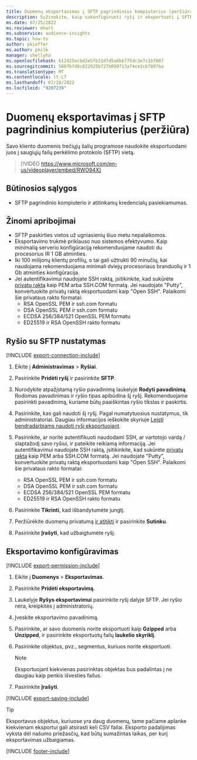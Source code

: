 ```yaml
---
title: Duomenų eksportavimas į SFTP pagrindinius kompiuterius (peržiūra) (yra vaizdo įrašas)
description: Sužinokite, kaip sukonfigūruoti ryšį ir eksportuoti į SFTP vietą.
ms.date: 07/25/2022
ms.reviewer: mhart
ms.subservice: audience-insights
ms.topic: how-to
author: pkieffer
ms.author: philk
manager: shellyha
ms.openlocfilehash: b12d25ecbd2e5fb31d7d5a6bb775dc3e7c1bf007
ms.sourcegitcommit: 5807b7d8c822925b727b099713a74ce2cb7897ba
ms.translationtype: MT
ms.contentlocale: lt-LT
ms.lasthandoff: 07/28/2022
ms.locfileid: "9207239"
---
```

# <a name="export-data-to-sftp-hosts-preview"></a>Duomenų eksportavimas į SFTP pagrindinius kompiuterius (peržiūra)

Savo kliento duomenis trečiųjų šalių programose naudokite eksportuodami juos į saugiųjų failų perkėlimo protokolo (SFTP) vietą.

> [!VIDEO https://www.microsoft.com/en-us/videoplayer/embed/RWO94X]

## <a name="prerequisites"></a>Būtinosios sąlygos

- SFTP pagrindinio kompiuterio ir atitinkamų kredencialų pasiekiamumas.

## <a name="known-limitations"></a>Žinomi apribojimai

- SFTP paskirties vietos už ugniasienių šiuo metu nepalaikomos.
- Eksportavimo trukmė priklauso nuo sistemos efektyvumo. Kaip minimalią serverio konfigūraciją rekomenduojame naudoti du procesorius IR 1 GB atminties.
- Iki 100 milijonų klientų profilių, o tai gali užtrukti 90 minučių, kai naudojama rekomenduojama minimali dviejų procesoriaus branduolių ir 1 Gb atminties konfigūracija.
- Jei autentifikavimui naudojate SSH raktą, įsitikinkite, kad sukūrėte [privatų raktą](/azure/virtual-machines/linux/create-ssh-keys-detailed#basic-example) kaip PEM arba SSH.COM formatą. Jei naudojate "Putty", konvertuokite privatų raktą eksportuodami kaip "Open SSH". Palaikomi šie privataus rakto formatai:
  - RSA OpenSSL PEM ir ssh.com formatu
  - DSA OpenSSL PEM ir ssh.com formatu
  - ECDSA 256/384/521 OpenSSL PEM formatu
  - ED25519 ir RSA OpenSSH rakto formatu

## <a name="set-up-connection-to-sftp"></a>Ryšio su SFTP nustatymas

[!INCLUDE [export-connection-include](includes/export-connection-admn.md)]

1. Eikite į **Administravimas** > **Ryšiai**.

1. Pasirinkite **Pridėti ryšį** ir pasirinkite **SFTP**.

1. Nurodykite atpažįstamą ryšio pavadinimą laukelyje **Rodyti pavadinimą**. Rodomas pavadinimas ir ryšio tipas apibūdina šį ryšį. Rekomenduojame pasirinkti pavadinimą, kuriame būtų paaiškintas ryšio tikslas ir paskirtis.

1. Pasirinkite, kas gali naudoti šį ryšį. Pagal numatytuosius nustatymus, tik administratoriai. Daugiau informacijos ieškokite skyriuje [Leisti bendradarbiams naudoti ryšį eksportuojant](connections.md#allow-contributors-to-use-a-connection-for-exports).

1. Pasirinkite, ar norite autentifikuoti naudodami SSH, ar vartotojo vardą / slaptažodį savo ryšiui, ir pateikite reikiamą informaciją. Jei autentifikavimui naudojate SSH raktą, įsitikinkite, kad sukūrėte [privatų raktą](/azure/virtual-machines/linux/create-ssh-keys-detailed#basic-example) kaip PEM arba SSH.COM formatą. Jei naudojate "Putty", konvertuokite privatų raktą eksportuodami kaip "Open SSH". Palaikomi šie privataus rakto formatai:
   - RSA OpenSSL PEM ir ssh.com formatu
   - DSA OpenSSL PEM ir ssh.com formatu
   - ECDSA 256/384/521 OpenSSL PEM formatu
   - ED25519 ir RSA OpenSSH rakto formatu

1. Pasirinkite **Tikrinti**, kad išbandytumėte jungtį.

1. Peržiūrėkite duomenų privatumą [ir atitiktį](connections.md#data-privacy-and-compliance) ir pasirinkite **Sutinku**.

1. Pasirinkite **Įrašyti**, kad užbaigtumėte ryšį.

## <a name="configure-an-export"></a>Eksportavimo konfigūravimas

[!INCLUDE [export-permission-include](includes/export-permission.md)]

1. Eikite į **Duomenys** > **Eksportavimas**.

1. Pasirinkite **Pridėti eksportavimą**.

1. Laukelyje **Ryšys eksportavimui** pasirinkite ryšį dalyje SFTP. Jei ryšio nėra, kreipkitės į administratorių.

1. Įveskite eksportavimo pavadinimą.

1. Pasirinkite, ar savo duomenis norite eksportuoti kaip **Gzipped** arba **Unzipped**, ir pasirinkite eksportuotų failų **laukelio skyriklį**.

1. Pasirinkite objektus, pvz., segmentus, kuriuos norite eksportuoti.

   > [!NOTE]
   > Eksportuojant kiekvienas pasirinktas objektas bus padalintas į ne daugiau kaip penkis išvesties failus.

1. Pasirinkite **Įrašyti**.

[!INCLUDE [export-saving-include](includes/export-saving.md)]

> [!TIP]
> Eksportavus objektus, kuriuose yra daug duomenų, tame pačiame aplanke kiekvienam eksportui gali atsirasti keli CSV failai. Eksporto padalijimas vyksta dėl našumo priežasčių, kad būtų sumažintas laikas, per kurį eksportavimas užbaigiamas.

[!INCLUDE [footer-include](includes/footer-banner.md)]
